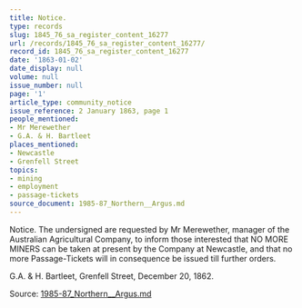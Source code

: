 ```yaml
---
title: Notice.
type: records
slug: 1845_76_sa_register_content_16277
url: /records/1845_76_sa_register_content_16277/
record_id: 1845_76_sa_register_content_16277
date: '1863-01-02'
date_display: null
volume: null
issue_number: null
page: '1'
article_type: community_notice
issue_reference: 2 January 1863, page 1
people_mentioned:
- Mr Merewether
- G.A. & H. Bartleet
places_mentioned:
- Newcastle
- Grenfell Street
topics:
- mining
- employment
- passage-tickets
source_document: 1985-87_Northern__Argus.md
---
```


Notice.  The undersigned are requested by Mr Merewether, manager of the Australian Agricultural Company, to inform those interested that NO MORE MINERS can be taken at present by the Company at Newcastle, and that no more Passage-Tickets will in consequence be issued till further orders.

G.A. & H. Bartleet, Grenfell Street, December 20, 1862.


Source: [1985-87_Northern__Argus.md](/downloads/markdown/1985-87_Northern__Argus.md)
